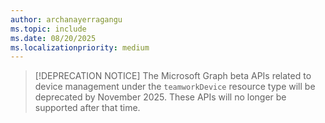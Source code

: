 ```yaml
---
author: archanayerragangu
ms.topic: include
ms.date: 08/20/2025
ms.localizationpriority: medium
---
```


<!-- markdownlint-disable MD041-->
> [!DEPRECATION NOTICE]
> The Microsoft Graph beta APIs related to device management under the `teamworkDevice` resource type will be deprecated by November 2025. These APIs will no longer be supported after that time.

